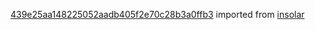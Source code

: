 [439e25aa148225052aadb405f2e70c28b3a0ffb3](https://github.com/insolar/insolar/commit/439e25aa148225052aadb405f2e70c28b3a0ffb3) imported from [insolar](https://github.com/insolar/insolar)

